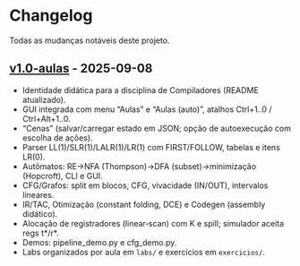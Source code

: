 # Changelog

Todas as mudanças notáveis deste projeto.

## [v1.0-aulas] - 2025-09-08
- Identidade didática para a disciplina de Compiladores (README atualizado).
- GUI integrada com menu “Aulas” e “Aulas (auto)”, atalhos Ctrl+1..0 / Ctrl+Alt+1..0.
- “Cenas” (salvar/carregar estado em JSON; opção de autoexecução com escolha de ações).
- Parser LL(1)/SLR(1)/LALR(1)/LR(1) com FIRST/FOLLOW, tabelas e itens LR(0).
- Autômatos: RE→NFA (Thompson)→DFA (subset)→minimização (Hopcroft), CLI e GUI.
- CFG/Grafos: split em blocos, CFG, vivacidade (IN/OUT), intervalos lineares.
- IR/TAC, Otimização (constant folding, DCE) e Codegen (assembly didático).
- Alocação de registradores (linear‑scan) com K e spill; simulador aceita regs t*/r*.
- Demos: pipeline_demo.py e cfg_demo.py.
- Labs organizados por aula em `labs/` e exercícios em `exercicios/`.

[v1.0-aulas]: https://github.com/LuizRMSilva1973/Projcompilacao/releases/tag/v1.0-aulas
